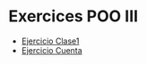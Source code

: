 # Exercices POO III
- [Ejercicio Clase1](https://github.com/oscarjuly23/Java_Basics/tree/main/DemosPOO/ExercicesIII/EjerciciosDemosPOO3/src/ejercicio1)
- [Ejercicio Cuenta](https://github.com/oscarjuly23/Java_Basics/tree/main/DemosPOO/ExercicesIII/EjerciciosDemosPOO3/src/ejercicio2)
